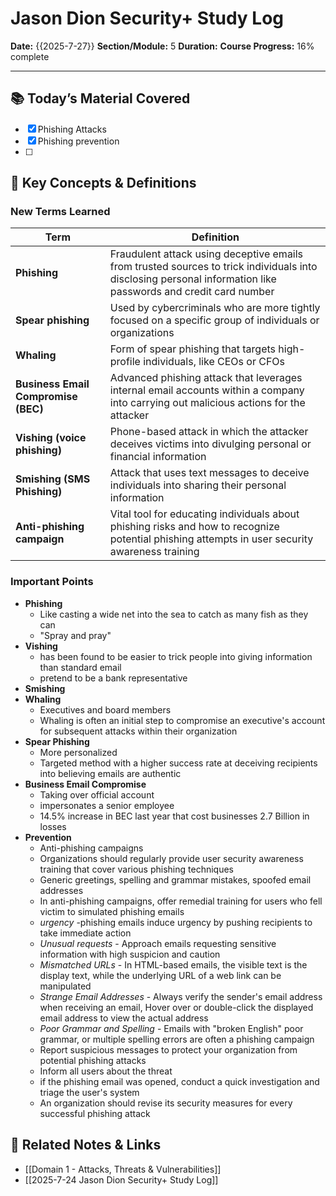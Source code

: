 # Jason Dion Security+ Study Log

**Date:** {{2025-7-27}}
**Section/Module:** 5
**Duration:**
**Course Progress:** 16% complete

-----

## 📚 Today’s Material Covered

- [x] Phishing Attacks
- [x] Phishing prevention
- [ ] 

## 🔑 Key Concepts & Definitions

### New Terms Learned

| Term                                | Definition                                                                                                                                                    |
| ----------------------------------- | ------------------------------------------------------------------------------------------------------------------------------------------------------------- |
| **Phishing**                        | Fraudulent attack using deceptive emails from trusted sources to trick individuals into disclosing personal information like passwords and credit card number |
| **Spear phishing**                  | Used by cybercriminals who are more tightly focused on a specific group of individuals or organizations                                                       |
| **Whaling**                         | Form of spear phishing that targets high-profile individuals, like CEOs or CFOs                                                                               |
| **Business Email Compromise (BEC)** | Advanced phishing attack that leverages internal email accounts within a company into carrying out malicious actions for the attacker                         |
| **Vishing (voice phishing)**        | Phone-based attack in which the attacker deceives victims into divulging personal or financial information                                                    |
| **Smishing (SMS Phishing)**         | Attack that uses text messages to deceive individuals into sharing their personal information                                                                 |
| **Anti-phishing campaign**          | Vital tool for educating individuals about phishing risks and how to recognize potential phishing attempts in user security awareness training                |

### Important Points

- **Phishing**
	- Like casting a wide net into the sea to catch as many fish as they can
	- "Spray and pray"
- **Vishing**
	- has been found to be easier to trick people into giving information than standard email
	- pretend to be a bank representative 
- **Smishing**
- **Whaling**
	- Executives and board members
	- Whaling is often an initial step to compromise an executive's account for subsequent attacks within their organization
- **Spear Phishing**
	- More personalized 
	- Targeted method with a higher success rate at deceiving recipients into believing emails are authentic
- **Business Email Compromise**
	- Taking over official account
	- impersonates a senior employee
	- 14.5% increase in BEC last year that cost businesses 2.7 Billion in losses
- **Prevention**
	- Anti-phishing campaigns
	- Organizations should regularly provide user security awareness training that cover various phishing techniques
	- Generic greetings, spelling and grammar mistakes, spoofed email addresses
	- In anti-phishing campaigns, offer remedial training for users who fell victim to simulated phishing emails
	- *urgency* -phishing emails induce urgency by pushing recipients to take immediate action
	- *Unusual requests* - Approach emails requesting sensitive information with high suspicion and caution
	- *Mismatched URLs* - In HTML-based emails, the visible text is the display text, while the underlying URL of a web link can be manipulated
	- *Strange Email Addresses* - Always verify the sender's email address when receiving an email, Hover over or double-click the displayed email address to view the actual address
	- *Poor Grammar and Spelling* - Emails with "broken English" poor grammar, or multiple spelling errors are often a phishing campaign
	- Report suspicious messages to protect your organization from potential phishing attacks
	- Inform all users about the threat
	- if the phishing email was opened, conduct a quick investigation and triage the user's system
	- An organization should revise its security measures for every successful phishing attack

## 🔗 Related Notes & Links

- [[Domain 1 - Attacks, Threats & Vulnerabilities]]
- [[2025-7-24 Jason Dion Security+ Study Log]]




